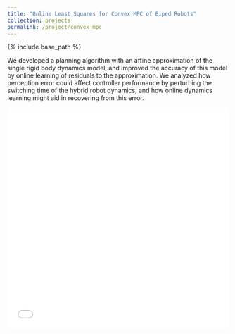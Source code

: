 ```yaml
---
title: "Online Least Squares for Convex MPC of Biped Robots"
collection: projects
permalink: /project/convex_mpc
---
```

{% include base_path %}

We developed a planning algorithm with an affine approximation of the single rigid body dynamics model, and improved the accuracy of this model by online learning of residuals to the approximation. We analyzed how perception error could affect controller performance by perturbing the switching time of the hybrid robot dynamics, and how online dynamics learning might aid in recovering from this error.

<iframe src="/files/online_least_squares.pdf" width="100%" height="500" frameborder="no" border="0" marginwidth="0" marginheight="0">
</iframe>
